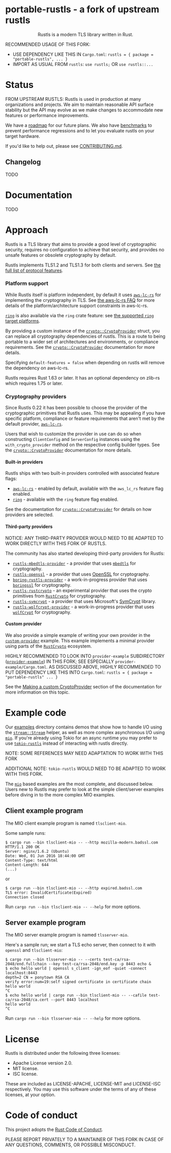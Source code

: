 <!-- TODO(portable-rustls) UPDATE FOR THIS FORK:
<p align="center">
  <img width="460" height="300" src="https://raw.githubusercontent.com/rustls/rustls/main/admin/rustls-logo-web.png">
</p>
-- -->

<!-- TODO(portable-rustls) UPDATE INFO & LINKS BELOW FOR THIS FORK -->

# portable-rustls - a fork of upstream rustls

<p align="center">
Rustls is a modern TLS library written in Rust.
</p>

<!-- TODO(portable-rustls) CLEANUP & IMPROVE NOTE FOR THIS FORK -->
RECOMMENDED USAGE OF THIS FORK:
* USE DEPENDENCY LIKE THIS IN `Cargo.toml`: `rustls = { package = "portable-rustls", ... }`
* IMPORT AS USUAL FROM `rustls`: `use rustls;` OR `use rustls::...`

# Status

<!-- TODO(portable-rustls) UPDATE & CLEAN UP INFO FOR THIS FORK -->
FROM UPSTREAM RUSTLS:
Rustls is used in production at many organizations and projects. We aim to maintain
reasonable API surface stability but the API may evolve as we make changes to accommodate
new features or performance improvements.

We have a [roadmap](ROADMAP.md) for our future plans. We also have [benchmarks](BENCHMARKING.md) to
prevent performance regressions and to let you evaluate rustls on your target hardware.

If you'd like to help out, please see [CONTRIBUTING.md](CONTRIBUTING.md).

<!-- TODO(portable-rustls) UPDATE INFO FOR THIS FORK:
[![Build Status](https://github.com/rustls/rustls/actions/workflows/build.yml/badge.svg?branch=main)](https://github.com/rustls/rustls/actions/workflows/build.yml?query=branch%3Amain)
[![Coverage Status (codecov.io)](https://codecov.io/gh/rustls/rustls/branch/main/graph/badge.svg)](https://codecov.io/gh/rustls/rustls/)
[![Documentation](https://docs.rs/rustls/badge.svg)](https://docs.rs/rustls/)
[![Chat](https://img.shields.io/discord/976380008299917365?logo=discord)](https://discord.gg/MCSB76RU96)
[![OpenSSF Best Practices](https://www.bestpractices.dev/projects/9034/badge)](https://www.bestpractices.dev/projects/9034)
-- -->

## Changelog

<!-- TODO(portable-rustls) UPDATE INFO FOR THIS FORK -->
TODO

<!-- TODO(portable-rustls) UPDATE INFO FOR THIS FORK:
The detailed list of changes in each release can be found at
https://github.com/rustls/rustls/releases.
-- -->

# Documentation

<!-- TODO(portable-rustls) UPDATE INFO FOR THIS FORK -->
TODO

<!-- TODO(portable-rustls) UPDATE FOR THIS FORK:
https://docs.rs/rustls/
-- -->

# Approach

<!-- TODO(portable-rustls) UPDATE INFO FOR THIS FORK -->
Rustls is a TLS library that aims to provide a good level of cryptographic security,
requires no configuration to achieve that security, and provides no unsafe features or
obsolete cryptography by default.

<!-- TODO(portable-rustls) UPDATE INFO FOR THIS FORK -->
Rustls implements TLS1.2 and TLS1.3 for both clients and servers. See [the full
list of protocol features](https://docs.rs/rustls/latest/rustls/manual/_04_features/index.html).

### Platform support

While Rustls itself is platform independent, by default it uses [`aws-lc-rs`] for implementing
the cryptography in TLS.  See [the aws-lc-rs FAQ][aws-lc-rs-platforms-faq] for more details of the
platform/architecture support constraints in aws-lc-rs.

[`ring`] is also available via the `ring` crate feature: see
[the supported `ring` target platforms][ring-target-platforms].

By providing a custom instance of the [`crypto::CryptoProvider`] struct, you
can replace all cryptography dependencies of rustls.  This is a route to being portable
to a wider set of architectures and environments, or compliance requirements.  See the
[`crypto::CryptoProvider`] documentation for more details.

Specifying `default-features = false` when depending on rustls will remove the
dependency on aws-lc-rs.

Rustls requires Rust 1.63 or later. It has an optional dependency on zlib-rs which requires 1.75 or later.

[ring-target-platforms]: https://github.com/briansmith/ring/blob/2e8363b433fa3b3962c877d9ed2e9145612f3160/include/ring-core/target.h#L18-L64
[`crypto::CryptoProvider`]: https://docs.rs/rustls/latest/rustls/crypto/struct.CryptoProvider.html
[`ring`]: https://crates.io/crates/ring
[aws-lc-rs-platforms-faq]: https://aws.github.io/aws-lc-rs/faq.html#can-i-run-aws-lc-rs-on-x-platform-or-architecture
[`aws-lc-rs`]: https://crates.io/crates/aws-lc-rs

### Cryptography providers

Since Rustls 0.22 it has been possible to choose the provider of the cryptographic primitives
that Rustls uses. This may be appealing if you have specific platform, compliance or feature
requirements that aren't met by the default provider, [`aws-lc-rs`].

Users that wish to customize the provider in use can do so when constructing `ClientConfig`
and `ServerConfig` instances using the `with_crypto_provider` method on the respective config
builder types. See the [`crypto::CryptoProvider`] documentation for more details.

#### Built-in providers

Rustls ships with two built-in providers controlled with associated feature flags:

* [`aws-lc-rs`] - enabled by default, available with the `aws_lc_rs` feature flag enabled.
* [`ring`] - available with the `ring` feature flag enabled.

See the documentation for [`crypto::CryptoProvider`] for details on how providers are
selected.

#### Third-party providers

<!-- TODO(portable-rustls) CLEANUP THIS NOTICE & IMPROVE THE INFO HERE: -->
NOTICE: ANY THIRD-PARTY PROVIDER WOULD NEED TO BE ADAPTED TO WORK DIRECTLY WITH THIS FORK OF RUSTLS.

The community has also started developing third-party providers for Rustls:

* [`rustls-mbedtls-provider`] - a provider that uses [`mbedtls`] for cryptography.
* [`rustls-openssl`] - a provider that uses [OpenSSL] for cryptography.
* [`boring-rustls-provider`] - a work-in-progress provider that uses [`boringssl`] for
cryptography.
* [`rustls-rustcrypto`] - an experimental provider that uses the crypto primitives
from [`RustCrypto`] for cryptography.
* [`rustls-symcrypt`] - a provider that uses Microsoft's [SymCrypt] library.
* [`rustls-wolfcrypt-provider`] - a work-in-progress provider that uses [`wolfCrypt`] for cryptography.

[`rustls-mbedtls-provider`]: https://github.com/fortanix/rustls-mbedtls-provider
[`mbedtls`]: https://github.com/Mbed-TLS/mbedtls
[`rustls-openssl`]: https://github.com/tofay/rustls-openssl
[OpenSSL]: https://openssl-library.org/
[`rustls-symcrypt`]: https://github.com/microsoft/rustls-symcrypt
[SymCrypt]: https://github.com/microsoft/SymCrypt
[`boring-rustls-provider`]: https://github.com/janrueth/boring-rustls-provider
[`boringssl`]: https://github.com/google/boringssl
[`rustls-rustcrypto`]: https://github.com/RustCrypto/rustls-rustcrypto
[`RustCrypto`]: https://github.com/RustCrypto
[`rustls-wolfcrypt-provider`]: https://github.com/wolfSSL/rustls-wolfcrypt-provider
[`wolfCrypt`]: https://www.wolfssl.com/products/wolfcrypt

#### Custom provider

<!-- TODO(portable-rustls) UPDATE INFO BELOW AS MAY BE NEEDED FOR THIS FORK -->

We also provide a simple example of writing your own provider in the [`custom-provider`]
example. This example implements a minimal provider using parts of the [`RustCrypto`]
ecosystem.

<!-- TODO(portable-rustls) CLEANUP THIS NOTE & IMPROVE THE INFO HERE: -->
HIGHLY RECOMMENDED TO LOOK INTO `provider-example` SUBDIRECTORY ([`provider-example`](provider-example/)) IN THIS FORK; SEE ESPECIALLY `provider-example/Cargo.toml`.
AS DISCUSSED ABOVE, HIGHLY RECOMMENDED TO PUT DEPENDENCY LIKE THIS INTO `Cargo.toml`: `rustls = { package = "portable-rustls" ... }`

See the [Making a custom CryptoProvider] section of the documentation for more information
on this topic.

<!-- TODO(portable-rustls) UPDATE WITH BETTER REFERENCES FOR THIS FORK: -->
[`custom-provider`]: https://github.com/rustls/rustls/tree/main/provider-example/
[`RustCrypto`]: https://github.com/RustCrypto
[Making a custom CryptoProvider]: https://docs.rs/rustls/latest/rustls/crypto/struct.CryptoProvider.html#making-a-custom-cryptoprovider

# Example code

Our [examples] directory contains demos that show how to handle I/O using the
[`stream::Stream`] helper, as well as more complex asynchronous I/O using [`mio`].
If you're already using Tokio for an async runtime you may prefer to use
[`tokio-rustls`] instead of interacting with rustls directly.

<!-- TODO(portable-rustls) CLEANUP THIS NOTE & IMPROVE THE INFO HERE: -->
NOTE: SOME REFERENCES MAY NEED ADAPTATION TO WORK WITH THIS FORK

<!-- TODO(portable-rustls) CLEANUP THIS NOTE & IMPROVE THE INFO HERE: -->
ADDITIONAL NOTE: `tokio-rustls` WOULD NEED TO BE ADAPTED TO WORK WITH THIS FORK.

The [`mio`] based examples are the most complete, and discussed below. Users
new to Rustls may prefer to look at the simple client/server examples before
diving in to the more complex MIO examples.

[examples]: examples/
[`stream::Stream`]: https://docs.rs/rustls/latest/rustls/struct.Stream.html
[`mio`]: https://docs.rs/mio/latest/mio/
[`tokio-rustls`]: https://docs.rs/tokio-rustls/latest/tokio_rustls/

## Client example program

The MIO client example program is named `tlsclient-mio`.

Some sample runs:

```
$ cargo run --bin tlsclient-mio -- --http mozilla-modern.badssl.com
HTTP/1.1 200 OK
Server: nginx/1.6.2 (Ubuntu)
Date: Wed, 01 Jun 2016 18:44:00 GMT
Content-Type: text/html
Content-Length: 644
(...)
```

or

```
$ cargo run --bin tlsclient-mio -- --http expired.badssl.com
TLS error: InvalidCertificate(Expired)
Connection closed
```

Run `cargo run --bin tlsclient-mio -- --help` for more options.

## Server example program

The MIO server example program is named `tlsserver-mio`.

Here's a sample run; we start a TLS echo server, then connect to it with
`openssl` and `tlsclient-mio`:

```
$ cargo run --bin tlsserver-mio -- --certs test-ca/rsa-2048/end.fullchain --key test-ca/rsa-2048/end.key -p 8443 echo &
$ echo hello world | openssl s_client -ign_eof -quiet -connect localhost:8443
depth=2 CN = ponytown RSA CA
verify error:num=19:self signed certificate in certificate chain
hello world
^C
$ echo hello world | cargo run --bin tlsclient-mio -- --cafile test-ca/rsa-2048/ca.cert --port 8443 localhost
hello world
^C
```

Run `cargo run --bin tlsserver-mio -- --help` for more options.

# License

<!-- TODO(portable-rustls) UPDATE HERE & IN LICENSE FILES AS MAY BE NEEDED FOR THIS FORK -->
Rustls is distributed under the following three licenses:

- Apache License version 2.0.
- MIT license.
- ISC license.

These are included as LICENSE-APACHE, LICENSE-MIT and LICENSE-ISC
respectively.  You may use this software under the terms of any
of these licenses, at your option.

<!-- TODO(portable-rustls) UPDATE INFO FOR THIS FORK:
# Project Membership

- Joe Birr-Pixton ([@ctz], Project Founder - full-time funded by [Prossimo])
- Dirkjan Ochtman ([@djc], Co-maintainer)
- Daniel McCarney ([@cpu], Co-maintainer)
- Josh Aas ([@bdaehlie], Project Management)

[@ctz]: https://github.com/ctz
[@djc]: https://github.com/djc
[@cpu]: https://github.com/cpu
[@bdaehlie]: https://github.com/bdaehlie
[Prossimo]: https://www.memorysafety.org/initiative/rustls/
-- -->

# Code of conduct

This project adopts the [Rust Code of Conduct](https://www.rust-lang.org/policies/code-of-conduct).
<!-- TODO(portable-rustls) UPDATE INFO FOR THIS FORK:
Please email rustls-mod@googlegroups.com to report any instance of misconduct, or if you
have any comments or questions on the Code of Conduct.
-- -->
<!-- TODO(portable-rustls) CLEANUP & UPDATE WITH MORE SPECIFIC INFO FOR THIS FORK: -->
PLEASE REPORT PRIVATELY TO A MAINTAINER OF THIS FORK IN CASE OF ANY QUESTIONS, COMMENTS, OR POSSIBLE MISCONDUCT.
